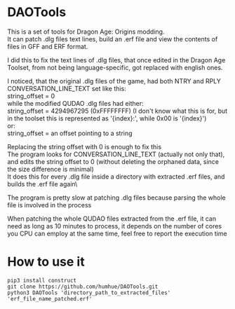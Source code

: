 # DAOTools
This is a set of tools for Dragon Age: Origins modding.\
It can patch .dlg files text lines, build an .erf file and view the contents of files in GFF and ERF format.

I did this to fix the text lines of .dlg files, that once edited in the Dragon Age Toolset, from not being language-specific, got replaced with english ones.

I noticed, that the original .dlg files of the game, had both NTRY and RPLY CONVERSATION_LINE_TEXT set like this:\
    string_offset = 0\
while the modified QUDAO .dlg files had either:\
    string_offset = 4294967295 (0xFFFFFFFF) (I don't know what this is for, but in the toolset this is represented as '{index}:', while 0x00 is '{index}')\
    or:\
    string_offset = an offset pointing to a string

Replacing the string offset with 0 is enough to fix this\
The program looks for CONVERSATION_LINE_TEXT (actually not only that), and edits the string offset to 0 (without deleting the orphaned data, since the size difference is minimal)\
It does this for every .dlg file inside a directory with extracted .erf files, and builds the .erf file again\

The program is pretty slow at patching .dlg files because parsing the whole file is involved in the process

When patching the whole QUDAO files extracted from the .erf file, it can need as long as 10 minutes to process, it depends on the number of cores you CPU can employ at the same time, feel free to report the execution time  

# How to use it
    pip3 install construct
    git clone https://github.com/humhue/DAOTools.git
    python3 DAOTools 'directory_path_to_extracted_files' 'erf_file_name_patched.erf'
